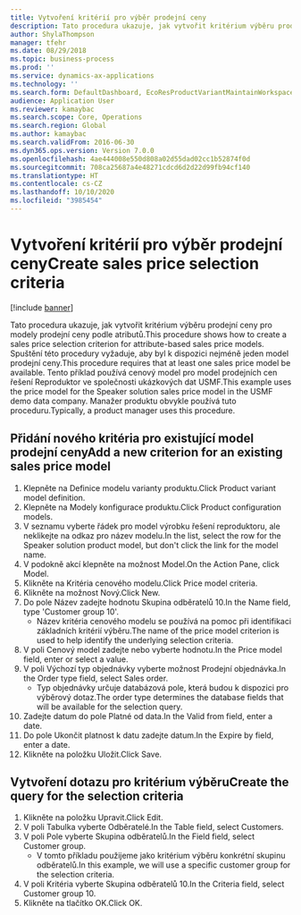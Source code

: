 ```yaml
---
title: Vytvoření kritérií pro výběr prodejní ceny
description: Tato procedura ukazuje, jak vytvořit kritérium výběru prodejní ceny pro modely prodejní ceny podle atributů.
author: ShylaThompson
manager: tfehr
ms.date: 08/29/2018
ms.topic: business-process
ms.prod: ''
ms.service: dynamics-ax-applications
ms.technology: ''
ms.search.form: DefaultDashboard, EcoResProductVariantMaintainWorkspace, PCProductConfigurationModelListPage, PCPriceModelSelectionCriteria, SysQueryForm, SysQueryTableLookUp, SysQueryFieldLookUp
audience: Application User
ms.reviewer: kamaybac
ms.search.scope: Core, Operations
ms.search.region: Global
ms.author: kamaybac
ms.search.validFrom: 2016-06-30
ms.dyn365.ops.version: Version 7.0.0
ms.openlocfilehash: 4ae444008e550d808a02d55dad02cc1b52874f0d
ms.sourcegitcommit: 708ca25687a4e48271cdcd6d2d22d99fb94cf140
ms.translationtype: HT
ms.contentlocale: cs-CZ
ms.lasthandoff: 10/10/2020
ms.locfileid: "3985454"
---
```

# <a name="create-sales-price-selection-criteria"></a><span data-ttu-id="73712-103">Vytvoření kritérií pro výběr prodejní ceny</span><span class="sxs-lookup"><span data-stu-id="73712-103">Create sales price selection criteria</span></span>

[!include [banner](../../includes/banner.md)]

<span data-ttu-id="73712-104">Tato procedura ukazuje, jak vytvořit kritérium výběru prodejní ceny pro modely prodejní ceny podle atributů.</span><span class="sxs-lookup"><span data-stu-id="73712-104">This procedure shows how to create a sales price selection criterion for attribute-based sales price models.</span></span> <span data-ttu-id="73712-105">Spuštění této procedury vyžaduje, aby byl k dispozici nejméně jeden model prodejní ceny.</span><span class="sxs-lookup"><span data-stu-id="73712-105">This procedure requires that at least one sales price model be available.</span></span> <span data-ttu-id="73712-106">Tento příklad používá cenový model pro model prodejních cen řešení Reproduktor ve společnosti ukázkových dat USMF.</span><span class="sxs-lookup"><span data-stu-id="73712-106">This example uses the price model for the Speaker solution sales price model in the USMF demo data company.</span></span> <span data-ttu-id="73712-107">Manažer produktu obvykle používá tuto proceduru.</span><span class="sxs-lookup"><span data-stu-id="73712-107">Typically, a product manager uses this procedure.</span></span>


## <a name="add-a-new-criterion-for-an-existing-sales-price-model"></a><span data-ttu-id="73712-108">Přidání nového kritéria pro existující model prodejní ceny</span><span class="sxs-lookup"><span data-stu-id="73712-108">Add a new criterion for an existing sales price model</span></span>
1. <span data-ttu-id="73712-109">Klepněte na Definice modelu varianty produktu.</span><span class="sxs-lookup"><span data-stu-id="73712-109">Click Product variant model definition.</span></span>
2. <span data-ttu-id="73712-110">Klepněte na Modely konfigurace produktu.</span><span class="sxs-lookup"><span data-stu-id="73712-110">Click Product configuration models.</span></span>
3. <span data-ttu-id="73712-111">V seznamu vyberte řádek pro model výrobku řešení reproduktoru, ale neklikejte na odkaz pro název modelu.</span><span class="sxs-lookup"><span data-stu-id="73712-111">In the list, select the row for the Speaker solution product model, but don't click the link for the model name.</span></span>
4. <span data-ttu-id="73712-112">V podokně akcí klepněte na možnost Model.</span><span class="sxs-lookup"><span data-stu-id="73712-112">On the Action Pane, click Model.</span></span>
5. <span data-ttu-id="73712-113">Klikněte na Kritéria cenového modelu.</span><span class="sxs-lookup"><span data-stu-id="73712-113">Click Price model criteria.</span></span>
6. <span data-ttu-id="73712-114">Klikněte na možnost Nový.</span><span class="sxs-lookup"><span data-stu-id="73712-114">Click New.</span></span>
7. <span data-ttu-id="73712-115">Do pole Název zadejte hodnotu Skupina odběratelů 10.</span><span class="sxs-lookup"><span data-stu-id="73712-115">In the Name field, type 'Customer group 10'.</span></span>
    * <span data-ttu-id="73712-116">Název kritéria cenového modelu se používá na pomoc při identifikaci základních kritérií výběru.</span><span class="sxs-lookup"><span data-stu-id="73712-116">The name of the price model criterion is used to help identify the underlying selection criteria.</span></span>  
8. <span data-ttu-id="73712-117">V poli Cenový model zadejte nebo vyberte hodnotu.</span><span class="sxs-lookup"><span data-stu-id="73712-117">In the Price model field, enter or select a value.</span></span>
9. <span data-ttu-id="73712-118">V poli Výchozí typ objednávky vyberte možnost Prodejní objednávka.</span><span class="sxs-lookup"><span data-stu-id="73712-118">In the Order type field, select Sales order.</span></span>
    * <span data-ttu-id="73712-119">Typ objednávky určuje databázová pole, která budou k dispozici pro výběrový dotaz.</span><span class="sxs-lookup"><span data-stu-id="73712-119">The order type determines the database fields that will be available for the selection query.</span></span>  
10. <span data-ttu-id="73712-120">Zadejte datum do pole Platné od data.</span><span class="sxs-lookup"><span data-stu-id="73712-120">In the Valid from field, enter a date.</span></span>
11. <span data-ttu-id="73712-121">Do pole Ukončit platnost k datu zadejte datum.</span><span class="sxs-lookup"><span data-stu-id="73712-121">In the Expire by field, enter a date.</span></span>
12. <span data-ttu-id="73712-122">Klikněte na položku Uložit.</span><span class="sxs-lookup"><span data-stu-id="73712-122">Click Save.</span></span>

## <a name="create-the-query-for-the-selection-criteria"></a><span data-ttu-id="73712-123">Vytvoření dotazu pro kritérium výběru</span><span class="sxs-lookup"><span data-stu-id="73712-123">Create the query for the selection criteria</span></span>
1. <span data-ttu-id="73712-124">Klikněte na položku Upravit.</span><span class="sxs-lookup"><span data-stu-id="73712-124">Click Edit.</span></span>
2. <span data-ttu-id="73712-125">V poli Tabulka vyberte Odběratelé.</span><span class="sxs-lookup"><span data-stu-id="73712-125">In the Table field, select Customers.</span></span> 
3. <span data-ttu-id="73712-126">V poli Pole vyberte Skupina odběratelů.</span><span class="sxs-lookup"><span data-stu-id="73712-126">In the Field field, select Customer group.</span></span>
    * <span data-ttu-id="73712-127">V tomto příkladu použijeme jako kritérium výběru konkrétní skupinu odběratelů.</span><span class="sxs-lookup"><span data-stu-id="73712-127">In this example, we will use a specific customer group for the selection criteria.</span></span>  
4. <span data-ttu-id="73712-128">V poli Kritéria vyberte Skupina odběratelů 10.</span><span class="sxs-lookup"><span data-stu-id="73712-128">In the Criteria field, select Customer group 10.</span></span> 
5. <span data-ttu-id="73712-129">Klikněte na tlačítko OK.</span><span class="sxs-lookup"><span data-stu-id="73712-129">Click OK.</span></span>

